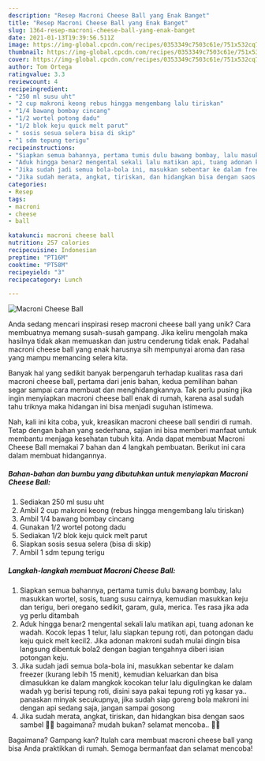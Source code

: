 ```yaml
---
description: "Resep Macroni Cheese Ball yang Enak Banget"
title: "Resep Macroni Cheese Ball yang Enak Banget"
slug: 1364-resep-macroni-cheese-ball-yang-enak-banget
date: 2021-01-13T19:39:56.511Z
image: https://img-global.cpcdn.com/recipes/0353349c7503c61e/751x532cq70/macroni-cheese-ball-foto-resep-utama.jpg
thumbnail: https://img-global.cpcdn.com/recipes/0353349c7503c61e/751x532cq70/macroni-cheese-ball-foto-resep-utama.jpg
cover: https://img-global.cpcdn.com/recipes/0353349c7503c61e/751x532cq70/macroni-cheese-ball-foto-resep-utama.jpg
author: Tom Ortega
ratingvalue: 3.3
reviewcount: 4
recipeingredient:
- "250 ml susu uht"
- "2 cup makroni keong rebus hingga mengembang lalu tiriskan"
- "1/4 bawang bombay cincang"
- "1/2 wortel potong dadu"
- "1/2 blok keju quick melt parut"
- " sosis sesua selera bisa di skip"
- "1 sdm tepung terigu"
recipeinstructions:
- "Siapkan semua bahannya, pertama tumis dulu bawang bombay, lalu masukkan wortel, sosis, tuang susu cairnya, kemudian masukkan keju dan terigu, beri oregano sedikit, garam, gula, merica. Tes rasa jika ada yg perlu ditambah"
- "Aduk hingga benar2 mengental sekali lalu matikan api, tuang adonan ke wadah. Kocok lepas 1 telur, lalu siapkan tepung roti, dan potongan dadu keju quick melt kecil2. Jika adonan makroni sudah mulai dingin bisa langsung dibentuk bola2 dengan bagian tengahnya diberi isian potongan keju."
- "Jika sudah jadi semua bola-bola ini, masukkan sebentar ke dalam freezer (kurang lebih 15 menit), kemudian keluarkan dan bisa dimasukkan ke dalam mangkok kocokan telur lalu digulingkan ke dalam wadah yg berisi tepung roti, disini saya pakai tepung roti yg kasar ya.. panaskan minyak secukupnya, jika sudah siap goreng bola makroni ini dengan api sedang saja, jangan sampai gosong"
- "Jika sudah merata, angkat, tiriskan, dan hidangkan bisa dengan saos sambel 👍🏻 bagaimana? mudah bukan? selamat mencoba.. 🙏🏻"
categories:
- Resep
tags:
- macroni
- cheese
- ball

katakunci: macroni cheese ball 
nutrition: 257 calories
recipecuisine: Indonesian
preptime: "PT16M"
cooktime: "PT58M"
recipeyield: "3"
recipecategory: Lunch

---
```



![Macroni Cheese Ball](https://img-global.cpcdn.com/recipes/0353349c7503c61e/751x532cq70/macroni-cheese-ball-foto-resep-utama.jpg)

Anda sedang mencari inspirasi resep macroni cheese ball yang unik? Cara membuatnya memang susah-susah gampang. Jika keliru mengolah maka hasilnya tidak akan memuaskan dan justru cenderung tidak enak. Padahal macroni cheese ball yang enak harusnya sih mempunyai aroma dan rasa yang mampu memancing selera kita.



Banyak hal yang sedikit banyak berpengaruh terhadap kualitas rasa dari macroni cheese ball, pertama dari jenis bahan, kedua pemilihan bahan segar sampai cara membuat dan menghidangkannya. Tak perlu pusing jika ingin menyiapkan macroni cheese ball enak di rumah, karena asal sudah tahu triknya maka hidangan ini bisa menjadi suguhan istimewa.


Nah, kali ini kita coba, yuk, kreasikan macroni cheese ball sendiri di rumah. Tetap dengan bahan yang sederhana, sajian ini bisa memberi manfaat untuk membantu menjaga kesehatan tubuh kita. Anda dapat membuat Macroni Cheese Ball memakai 7 bahan dan 4 langkah pembuatan. Berikut ini cara dalam membuat hidangannya.

<!--inarticleads1-->

##### Bahan-bahan dan bumbu yang dibutuhkan untuk menyiapkan Macroni Cheese Ball:

1. Sediakan 250 ml susu uht
1. Ambil 2 cup makroni keong (rebus hingga mengembang lalu tiriskan)
1. Ambil 1/4 bawang bombay cincang
1. Gunakan 1/2 wortel potong dadu
1. Sediakan 1/2 blok keju quick melt parut
1. Siapkan  sosis sesua selera (bisa di skip)
1. Ambil 1 sdm tepung terigu




<!--inarticleads2-->

##### Langkah-langkah membuat Macroni Cheese Ball:

1. Siapkan semua bahannya, pertama tumis dulu bawang bombay, lalu masukkan wortel, sosis, tuang susu cairnya, kemudian masukkan keju dan terigu, beri oregano sedikit, garam, gula, merica. Tes rasa jika ada yg perlu ditambah
1. Aduk hingga benar2 mengental sekali lalu matikan api, tuang adonan ke wadah. Kocok lepas 1 telur, lalu siapkan tepung roti, dan potongan dadu keju quick melt kecil2. Jika adonan makroni sudah mulai dingin bisa langsung dibentuk bola2 dengan bagian tengahnya diberi isian potongan keju.
1. Jika sudah jadi semua bola-bola ini, masukkan sebentar ke dalam freezer (kurang lebih 15 menit), kemudian keluarkan dan bisa dimasukkan ke dalam mangkok kocokan telur lalu digulingkan ke dalam wadah yg berisi tepung roti, disini saya pakai tepung roti yg kasar ya.. panaskan minyak secukupnya, jika sudah siap goreng bola makroni ini dengan api sedang saja, jangan sampai gosong
1. Jika sudah merata, angkat, tiriskan, dan hidangkan bisa dengan saos sambel 👍🏻 bagaimana? mudah bukan? selamat mencoba.. 🙏🏻




Bagaimana? Gampang kan? Itulah cara membuat macroni cheese ball yang bisa Anda praktikkan di rumah. Semoga bermanfaat dan selamat mencoba!
